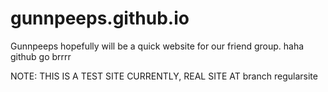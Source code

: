 # gunnpeeps.github.io
Gunnpeeps hopefully will be a quick website for our friend group. haha github go brrrr

NOTE: THIS IS A TEST SITE CURRENTLY, REAL SITE AT branch regularsite